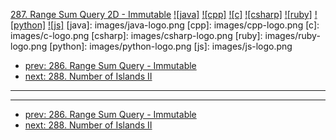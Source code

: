 [287. Range Sum Query 2D - Immutable](https://leetcode.com/problems/range-sum-query-2d-immutable/)
[![java]](https://github.com/leetcode-study-group/leetcode-java-solutions/blob/master/287-range-sum-query-2d-immutable.md)
[![cpp]](https://github.com/leetcode-study-group/leetcode-cpp-solutions/blob/master/287-range-sum-query-2d-immutable.md)
[![c]](https://github.com/leetcode-study-group/leetcode-c-solutions/blob/master/287-range-sum-query-2d-immutable.md)
[![csharp]](https://github.com/leetcode-study-group/leetcode-csharp-solutions/blob/master/287-range-sum-query-2d-immutable.md)
[![ruby]](https://github.com/leetcode-study-group/leetcode-ruby-solutions/blob/master/287-range-sum-query-2d-immutable.md)
[![python]](https://github.com/leetcode-study-group/leetcode-python-solutions/blob/master/287-range-sum-query-2d-immutable.md)
[![js]](https://github.com/leetcode-study-group/leetcode-js-solutions/blob/master/287-range-sum-query-2d-immutable.md)
[java]: images/java-logo.png
[cpp]: images/cpp-logo.png
[c]: images/c-logo.png
[csharp]: images/csharp-logo.png
[ruby]: images/ruby-logo.png
[python]: images/python-logo.png
[js]: images/js-logo.png

- [prev: 286. Range Sum Query - Immutable](286-range-sum-query-immutable.md)
- [next: 288. Number of Islands II](288-number-of-islands-ii.md)

---


---

- [prev: 286. Range Sum Query - Immutable](286-range-sum-query-immutable.md)
- [next: 288. Number of Islands II](288-number-of-islands-ii.md)
